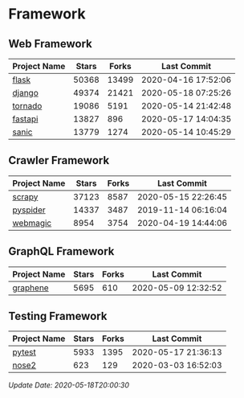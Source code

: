 # Framework

## Web Framework

| Project Name | Stars | Forks | Last Commit |
| ------------ | ----- | ----- | ----------- |
| [flask](https://github.com/pallets/flask) | 50368 | 13499 | 2020-04-16 17:52:06 |
| [django](https://github.com/django/django) | 49374 | 21421 | 2020-05-18 07:25:26 |
| [tornado](https://github.com/tornadoweb/tornado) | 19086 | 5191 | 2020-05-14 21:42:48 |
| [fastapi](https://github.com/tiangolo/fastapi) | 13827 | 896 | 2020-05-17 14:04:35 |
| [sanic](https://github.com/huge-success/sanic) | 13779 | 1274 | 2020-05-14 10:45:29 |

## Crawler Framework

| Project Name | Stars | Forks | Last Commit |
| ------------ | ----- | ----- | ----------- |
| [scrapy](https://github.com/scrapy/scrapy) | 37123 | 8587 | 2020-05-15 22:26:45 |
| [pyspider](https://github.com/binux/pyspider) | 14337 | 3487 | 2019-11-14 06:16:04 |
| [webmagic](https://github.com/code4craft/webmagic) | 8954 | 3754 | 2020-04-19 14:44:06 |

## GraphQL Framework

| Project Name | Stars | Forks | Last Commit |
| ------------ | ----- | ----- | ----------- |
| [graphene](https://github.com/graphql-python/graphene) | 5695 | 610 | 2020-05-09 12:32:52 |

## Testing Framework

| Project Name | Stars | Forks | Last Commit |
| ------------ | ----- | ----- | ----------- |
| [pytest](https://github.com/pytest-dev/pytest) | 5933 | 1395 | 2020-05-17 21:36:13 |
| [nose2](https://github.com/nose-devs/nose2) | 623 | 129 | 2020-03-03 16:52:03 |

*Update Date: 2020-05-18T20:00:30*